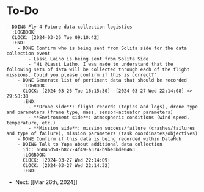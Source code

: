 # To-Do
	- DOING Fly-4-Future data collection logistics
	  :LOGBOOK:
	  CLOCK: [2024-03-26 Tue 09:10:42]
	  :END:
		- DONE Confirm who is being sent from Solita side for the data collection event
			- Lassi Laiho is being sent from Solita Side
			- "Hi @Lassi Laiho, I was made to understand that the following sets of data will be collected through each of the flight missions. Could you please confirm if this is correct?"
		- DONE Generate list of pertinent data that should be recorded
		  :LOGBOOK:
		  CLOCK: [2024-03-26 Tue 16:15:30]--[2024-03-27 Wed 22:14:08] =>  29:58:38
		  :END:
			- **Drone side**: flight records (topics and logs), drone type and parameters (frame type, mass, sensor+actuator parameters)
			- **Environment side**: atmospheric conditions (wind speed, temperature, etc.)
			- **Mission side**: mission success/failure (crashes/failures and type of failure), mission parameters (task coordinates/objectives)
		- DONE Confirm if this data is being recorded within DataHub
		- DOING Talk to Yapa about additional data collection
		  id:: 66045d50-b8c7-4f49-a374-b9be3bde0463
		  :LOGBOOK:
		  CLOCK: [2024-03-27 Wed 22:14:09]
		  CLOCK: [2024-03-27 Wed 22:14:32]
		  :END:
- Next: [[Mar 26th, 2024]]